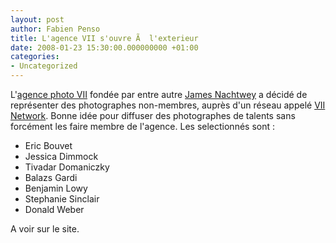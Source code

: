 ```yaml
---
layout: post
author: Fabien Penso
title: L'agence VII s'ouvre Ã  l'exterieur
date: 2008-01-23 15:30:00.000000000 +01:00
categories:
- Uncategorized
---
```

L'<a href="http://viiphoto.com">agence photo VII</a> fondée par entre autre <a href="http://jamesnachtwey.com/">James Nachtwey</a> a décidé de représenter des photographes non-membres, auprès d'un réseau appelé <a href="http://viiphoto.com/vii_network.html">VII Network</a>. Bonne idée pour diffuser des photographes de talents sans forcément les faire membre de l'agence. Les selectionnés sont :

* Eric Bouvet
* Jessica Dimmock
* Tivadar Domaniczky
* Balazs Gardi
* Benjamin Lowy
* Stephanie Sinclair
* Donald Weber

A voir sur le site.
